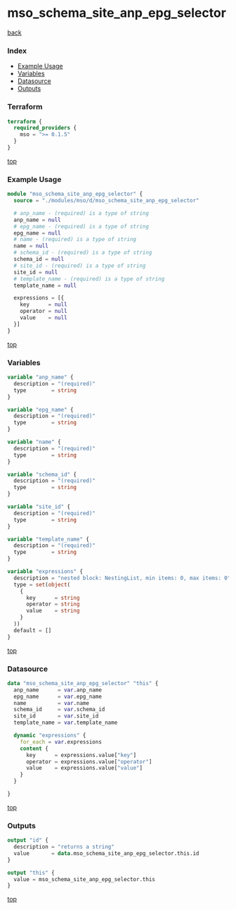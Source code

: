 # mso_schema_site_anp_epg_selector

[back](../mso.md)

### Index

- [Example Usage](#example-usage)
- [Variables](#variables)
- [Datasource](#datasource)
- [Outputs](#outputs)

### Terraform

```terraform
terraform {
  required_providers {
    mso = ">= 0.1.5"
  }
}
```

[top](#index)

### Example Usage

```terraform
module "mso_schema_site_anp_epg_selector" {
  source = "./modules/mso/d/mso_schema_site_anp_epg_selector"

  # anp_name - (required) is a type of string
  anp_name = null
  # epg_name - (required) is a type of string
  epg_name = null
  # name - (required) is a type of string
  name = null
  # schema_id - (required) is a type of string
  schema_id = null
  # site_id - (required) is a type of string
  site_id = null
  # template_name - (required) is a type of string
  template_name = null

  expressions = [{
    key      = null
    operator = null
    value    = null
  }]
}
```

[top](#index)

### Variables

```terraform
variable "anp_name" {
  description = "(required)"
  type        = string
}

variable "epg_name" {
  description = "(required)"
  type        = string
}

variable "name" {
  description = "(required)"
  type        = string
}

variable "schema_id" {
  description = "(required)"
  type        = string
}

variable "site_id" {
  description = "(required)"
  type        = string
}

variable "template_name" {
  description = "(required)"
  type        = string
}

variable "expressions" {
  description = "nested block: NestingList, min items: 0, max items: 0"
  type = set(object(
    {
      key      = string
      operator = string
      value    = string
    }
  ))
  default = []
}
```

[top](#index)

### Datasource

```terraform
data "mso_schema_site_anp_epg_selector" "this" {
  anp_name      = var.anp_name
  epg_name      = var.epg_name
  name          = var.name
  schema_id     = var.schema_id
  site_id       = var.site_id
  template_name = var.template_name

  dynamic "expressions" {
    for_each = var.expressions
    content {
      key      = expressions.value["key"]
      operator = expressions.value["operator"]
      value    = expressions.value["value"]
    }
  }

}
```

[top](#index)

### Outputs

```terraform
output "id" {
  description = "returns a string"
  value       = data.mso_schema_site_anp_epg_selector.this.id
}

output "this" {
  value = mso_schema_site_anp_epg_selector.this
}
```

[top](#index)